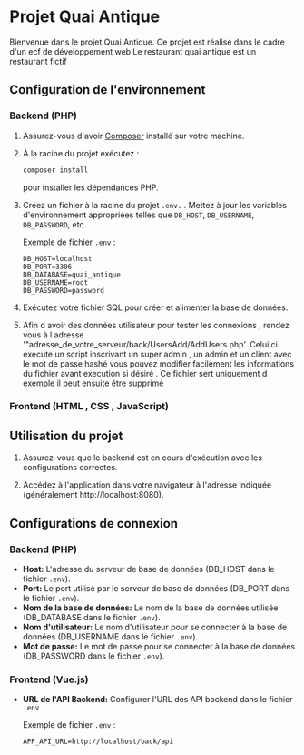 # Projet Quai Antique

Bienvenue dans le projet Quai Antique. Ce projet est réalisé dans le cadre d'un ecf de développement web
Le restaurant quai antique est un restaurant fictif

## Configuration de l'environnement

### Backend (PHP)

1. Assurez-vous d'avoir [Composer](https://getcomposer.org/) installé sur votre machine.
2. À la racine du projet exécutez :
    ```bash
    composer install
    ``` 
    pour installer les dépendances PHP.
3. Créez un fichier à la racine du projet  `.env.` . Mettez à jour les variables d'environnement appropriées telles que `DB_HOST`, `DB_USERNAME`, `DB_PASSWORD`, etc.

   Exemple de fichier `.env` :
   ```env
   DB_HOST=localhost
   DB_PORT=3306
   DB_DATABASE=quai_antique
   DB_USERNAME=root
   DB_PASSWORD=password
   ```

4. Exécutez votre fichier SQL pour créer et alimenter la base de données.

5. Afin d avoir des données utilisateur pour tester les connexions , rendez vous à l adresse '"adresse_de_votre_serveur/back/UsersAdd/AddUsers.php'.
Celui ci execute un script inscrivant un super admin , un admin et un client avec le mot de passe hashé
vous pouvez modifier facilement les informations du fichier avant execution si désiré .
Ce fichier sert uniquement d exemple il peut ensuite être supprimé

### Frontend (HTML , CSS , JavaScript)


## Utilisation du projet

1. Assurez-vous que le backend est en cours d'exécution avec les configurations correctes.

2. Accédez à l'application dans votre navigateur à l'adresse indiquée (généralement http://localhost:8080).

## Configurations de connexion

### Backend (PHP)

- **Host:** L'adresse du serveur de base de données (DB_HOST dans le fichier `.env`).
- **Port:** Le port utilisé par le serveur de base de données (DB_PORT dans le fichier `.env`).
- **Nom de la base de données:** Le nom de la base de données utilisée (DB_DATABASE dans le fichier `.env`).
- **Nom d'utilisateur:** Le nom d'utilisateur pour se connecter à la base de données (DB_USERNAME dans le fichier `.env`).
- **Mot de passe:** Le mot de passe pour se connecter à la base de données (DB_PASSWORD dans le fichier `.env`).

### Frontend (Vue.js)

- **URL de l'API Backend:** Configurer l'URL des API backend dans le fichier `.env` 

   Exemple de fichier `.env` :
   ```env
   APP_API_URL=http://localhost/back/api
   ```








